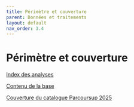 ```yaml
---
title: Périmètre et couverture
parent: Données et traitements
layout: default
nav_order: 3.4
---
```


# Périmètre et couverture

[Index des analyses](https://mission-apprentissage.github.io/trajectoires-pro/analyse/couverture_catalogue/)

[Contenu de la base](https://mission-apprentissage.github.io/trajectoires-pro/analyse/couverture_catalogue/base_inserjeunes/base_inserjeunes_production_2024_06.html)

[Couverture du catalogue Parcoursup 2025](https://mission-apprentissage.github.io/trajectoires-pro/analyse/couverture_catalogue/parcoursup/parcoursup_campagne_2025.html)